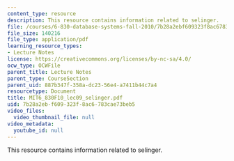 ```yaml
---
content_type: resource
description: This resource contains information related to selinger.
file: /courses/6-830-database-systems-fall-2010/7b28a2ebf609323f8ac6783cae73beb5_MIT6_830F10_lec09_selinger.pdf
file_size: 140216
file_type: application/pdf
learning_resource_types:
- Lecture Notes
license: https://creativecommons.org/licenses/by-nc-sa/4.0/
ocw_type: OCWFile
parent_title: Lecture Notes
parent_type: CourseSection
parent_uid: 887b347f-358a-dc23-56e4-a7411b44c7a4
resourcetype: Document
title: MIT6_830F10_lec09_selinger.pdf
uid: 7b28a2eb-f609-323f-8ac6-783cae73beb5
video_files:
  video_thumbnail_file: null
video_metadata:
  youtube_id: null
---
```

This resource contains information related to selinger.